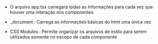 ##

- O arquivo app.tsx carregará todas as informações para cada vez que houver uma interação nos componentes

- \_document : Carrega as informações básicas do html uma única vez

- CSS Modules : Permite organizar os arquivos de estilo para serem utilizados somente no escopo de cada componente
